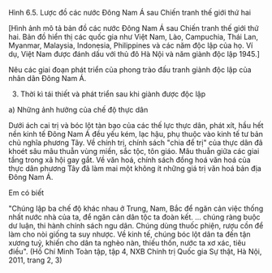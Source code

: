 Hình 6.5. Lược đồ các nước Đông Nam Á sau Chiến tranh thế giới thứ hai

[Hình ảnh mô tả bản đồ các nước Đông Nam Á sau Chiến tranh thế giới thứ hai. Bản đồ hiển thị các quốc gia như Việt Nam, Lào, Campuchia, Thái Lan, Myanmar, Malaysia, Indonesia, Philippines và các năm độc lập của họ. Ví dụ, Việt Nam được đánh dấu với thủ đô Hà Nội và năm giành độc lập 1945.]

Nêu các giai đoạn phát triển của phong trào đấu tranh giành độc lập của nhân dân Đông Nam Á.

3. Thời kì tái thiết và phát triển sau khi giành được độc lập

a) Những ảnh hưởng của chế độ thực dân

Dưới ách cai trị và bóc lột tàn bạo của các thế lực thực dân, phát xít, hầu hết nền kinh tế Đông Nam Á đều yếu kém, lạc hậu, phụ thuộc vào kinh tế tư bản chủ nghĩa phương Tây. Về chính trị, chính sách "chia để trị" của thực dân đã khoét sâu mâu thuẫn vùng miền, sắc tộc, tôn giáo. Mâu thuẫn giữa các giai tầng trong xã hội gay gắt. Về văn hoá, chính sách đồng hoá văn hoá của thực dân phương Tây đã làm mai một không ít những giá trị văn hoá bản địa Đông Nam Á.

Em có biết

"Chúng lập ba chế độ khác nhau ở Trung, Nam, Bắc để ngăn cản việc thống nhất nước nhà của ta, để ngăn cản dân tộc ta đoàn kết.
... chúng ràng buộc dư luận, thi hành chính sách ngu dân.
Chúng dùng thuốc phiện, rượu cồn để làm cho nòi giống ta suy nhược.
Về kinh tế, chúng bóc lột dân ta đến tận xương tuỷ, khiến cho dân ta nghèo nàn, thiếu thốn, nước ta xơ xác, tiêu điều".
(Hồ Chí Minh Toàn tập, tập 4, NXB Chính trị Quốc gia Sự thật, Hà Nội, 2011, trang 2, 3)
